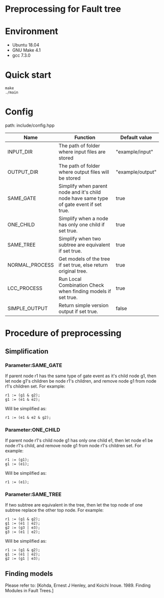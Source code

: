 # Preprocessing for Fault tree

# Environment
- Ubuntu 18.04
- GNU Make 4.1
- gcc 7.3.0
# Quick start
```
make
./main
```
# Config

path: include/config.hpp

|Name|Function|Default value|
|-|-|-|
|INPUT_DIR|The path of folder where input files are stored|"example/input"|
|OUTPUT_DIR|The path of folder where output files will be stored|"example/output"|
|SAME_GATE|Simplify when parent node and it's child node have same type of gate event if set true.|true|
|ONE_CHILD|Simplify when a node has only one child if set true.|true|
|SAME_TREE|Simplify when two subtree are equivalent if set true.|true|
|NORMAL_PROCESS|Get models of the tree if set true, else return original tree.|true|
|LCC_PROCESS|Run Local Combination Check when finding models if set true.|true|
|SIMPLE_OUTPUT|Return simple version output if set true.|false|

# Procedure of preprocessing

## Simplification

### Parameter:SAME_GATE
If parent node r1 has the same type of gate event as it's child node g1, then let node g1's children be node r1's children, and remove node g1 from node r1's children set. For example:
```
r1 := (g1 & g2);
g1 := (e1 & e2);
```
Will be simplified as:
```
r1 := (e1 & e2 & g2);
```
### Parameter:ONE_CHILD
If parent node r1's child node g1 has only one child e1, then let node e1 be node r1's child, and remove node g1 from node r1's children set. For example:
```
r1 := (g1);
g1 := (e1);
```
Will be simplified as:
```
r1 := (e1);
```
### Parameter:SAME_TREE
If two subtree are equivalent in the tree, then let the top node of one subtree replace the other top node. For example:
```
r1 := (g1 & g2);
g1 := (e1 | e2);
g2 := (g3 | e3);
g3 := (e1 | e2);
```
Will be simplified as:
```
r1 := (g1 & g2);
g1 := (e1 | e2);
g2 := (g1 | e3);
```
## Finding models
Please refer to: [Kohda, Ernest J Henley, and Koichi Inoue. 1989. Finding Modules
in Fault Trees.]

